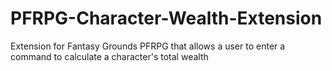 # PFRPG-Character-Wealth-Extension
Extension for Fantasy Grounds PFRPG that allows a user to enter a command to calculate a character's total wealth

